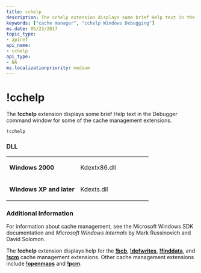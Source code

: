 ```yaml
---
title: cchelp
description: The cchelp extension displays some brief Help text in the Debugger command window for some of the cache management extensions.
keywords: ["cache manager", "cchelp Windows Debugging"]
ms.date: 05/23/2017
topic_type:
- apiref
api_name:
- cchelp
api_type:
- NA
ms.localizationpriority: medium
---
```


# !cchelp


The **!cchelp** extension displays some brief Help text in the Debugger command window for some of the cache management extensions.

```dbgsyntax
!cchelp
```

### <span id="DLL"></span><span id="dll"></span>DLL

<table>
<colgroup>
<col width="50%" />
<col width="50%" />
</colgroup>
<tbody>
<tr class="odd">
<td align="left"><p><strong>Windows 2000</strong></p></td>
<td align="left"><p>Kdextx86.dll</p></td>
</tr>
<tr class="even">
<td align="left"><p><strong>Windows XP and later</strong></p></td>
<td align="left"><p>Kdexts.dll</p></td>
</tr>
</tbody>
</table>

 

### <span id="Additional_Information"></span><span id="additional_information"></span><span id="ADDITIONAL_INFORMATION"></span>Additional Information

For information about cache management, see the Microsoft Windows SDK documentation and *Microsoft Windows Internals* by Mark Russinovich and David Solomon.

The **!cchelp** extension displays help for the [**!bcb**](-bcb.md), [**!defwrites**](-defwrites.md), [**!finddata**](-finddata.md), and [**!scm**](-scm.md) cache management extensions. Other cache management extensions include [**!openmaps**](-openmaps.md) and [**!pcm**](-pcm.md).

 

 





